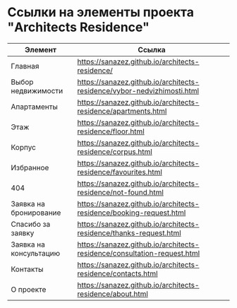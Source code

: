# Ссылки на элементы проекта "Architects Residence"

| **Элемент**            | Ссылка                                                                   |
|------------------------|--------------------------------------------------------------------------|
| Главная                | https://sanazez.github.io/architects-residence/                          |
| Выбор недвижимости     | https://sanazez.github.io/architects-residence/vybor-nedvizhimosti.html  |
| Апартаменты            | https://sanazez.github.io/architects-residence/apartments.html           |
| Этаж                   | https://sanazez.github.io/architects-residence/floor.html                |
| Корпус                 | https://sanazez.github.io/architects-residence/corpus.html               |
| Избранное              | https://sanazez.github.io/architects-residence/favourites.html           |
| 404                    | https://sanazez.github.io/architects-residence/not-found.html            |
| Заявка на бронирование | https://sanazez.github.io/architects-residence/booking-request.html      |
| Спасибо за заявку      | https://sanazez.github.io/architects-residence/thanks-request.html       |
| Заявка на консультацию | https://sanazez.github.io/architects-residence/consultation-request.html |
| Контакты               | https://sanazez.github.io/architects-residence/contacts.html             |
| О проекте              | https://sanazez.github.io/architects-residence/about.html                |
